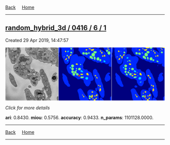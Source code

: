 
[Back](..)&nbsp;&nbsp;&nbsp;&nbsp;&nbsp;[Home](https://leapmanlab.github.io/snapshots)

---

<div class="summary"><a href="1"><h2>random_hybrid_3d / 0416 / 6 / 1</h2></a><p>Created 29 Apr 2019, 14:47:57
</p><a href="1"><img src="1/media/summary.png" align="center"></a><p>
<i>Click for more details</i>
</p></div>

**ari**: 0.8430. **miou**: 0.5756. **accuracy**: 0.9433. **n_params**: 1101128.0000. 

---

[Back](..)&nbsp;&nbsp;&nbsp;&nbsp;&nbsp;[Home](https://leapmanlab.github.io/snapshots)

---